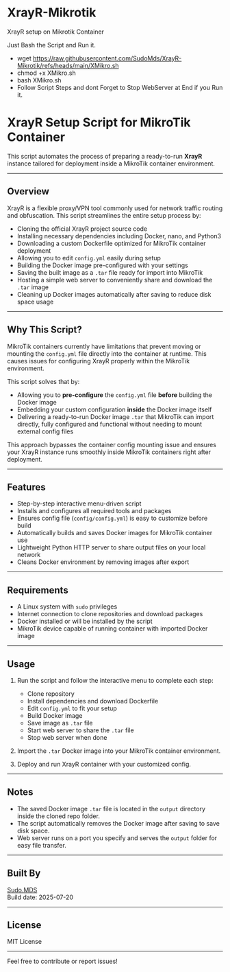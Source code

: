 # XrayR-Mikrotik
XrayR setup on Mikrotik Container

Just Bash the Script and Run it.

- wget https://raw.githubusercontent.com/SudoMds/XrayR-Mikrotik/refs/heads/main/XMikro.sh
- chmod +x XMikro.sh
- bash XMikro.sh
- Follow Script Steps and dont Forget to Stop WebServer at End if you Run it.

# XrayR Setup Script for MikroTik Container

This script automates the process of preparing a ready-to-run **XrayR** instance tailored for deployment inside a MikroTik container environment.

---

## Overview

XrayR is a flexible proxy/VPN tool commonly used for network traffic routing and obfuscation. This script streamlines the entire setup process by:

- Cloning the official XrayR project source code  
- Installing necessary dependencies including Docker, nano, and Python3  
- Downloading a custom Dockerfile optimized for MikroTik container deployment  
- Allowing you to edit `config.yml` easily during setup  
- Building the Docker image pre-configured with your settings  
- Saving the built image as a `.tar` file ready for import into MikroTik  
- Hosting a simple web server to conveniently share and download the `.tar` image  
- Cleaning up Docker images automatically after saving to reduce disk space usage  

---

## Why This Script?

MikroTik containers currently have limitations that prevent moving or mounting the `config.yml` file directly into the container at runtime. This causes issues for configuring XrayR properly within the MikroTik environment.

This script solves that by:

- Allowing you to **pre-configure** the `config.yml` file **before** building the Docker image  
- Embedding your custom configuration **inside** the Docker image itself  
- Delivering a ready-to-run Docker image `.tar` that MikroTik can import directly, fully configured and functional without needing to mount external config files  

This approach bypasses the container config mounting issue and ensures your XrayR instance runs smoothly inside MikroTik containers right after deployment.

---

## Features

- Step-by-step interactive menu-driven script  
- Installs and configures all required tools and packages  
- Ensures config file (`config/config.yml`) is easy to customize before build  
- Automatically builds and saves Docker images for MikroTik container use  
- Lightweight Python HTTP server to share output files on your local network  
- Cleans Docker environment by removing images after export  

---

## Requirements

- A Linux system with `sudo` privileges  
- Internet connection to clone repositories and download packages  
- Docker installed or will be installed by the script  
- MikroTik device capable of running container with imported Docker image  

---

## Usage

1. Run the script and follow the interactive menu to complete each step:  
   - Clone repository  
   - Install dependencies and download Dockerfile  
   - Edit `config.yml` to fit your setup  
   - Build Docker image  
   - Save image as `.tar` file  
   - Start web server to share the `.tar` file  
   - Stop web server when done  

2. Import the `.tar` Docker image into your MikroTik container environment.  
3. Deploy and run XrayR container with your customized config.

---

## Notes

- The saved Docker image `.tar` file is located in the `output` directory inside the cloned repo folder.  
- The script automatically removes the Docker image after saving to save disk space.  
- Web server runs on a port you specify and serves the `output` folder for easy file transfer.

---

## Built By

[Sudo.MDS](https://github.com/SudoMds)  
Build date: 2025-07-20

---

## License

MIT License

---

Feel free to contribute or report issues!
